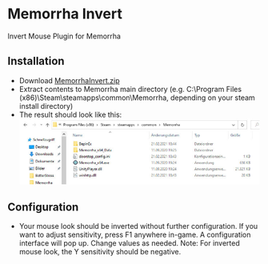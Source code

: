 # Memorrha Invert
Invert Mouse Plugin for Memorrha

## Installation
- Download [MemorrhaInvert.zip](https://github.com/Draradech/MemorrhaInvert/releases/download/v0.0.1/MemorrhaInvert.zip)
- Extract contents to Memorrha main directory (e.g. C:\Program Files (x86)\Steam\steamapps\common\Memorrha, depending on your steam install directory)
- The result should look like this: ![Install](https://github.com/Draradech/MemorrhaInvert/raw/main/install.jpg)

## Configuration
- Your mouse look should be inverted without further configuration. If you want to adjust sensitivity, press F1 anywhere in-game. A configuration interface will pop up. Change values as needed. Note: For inverted mouse look, the Y sensitivity should be negative.

